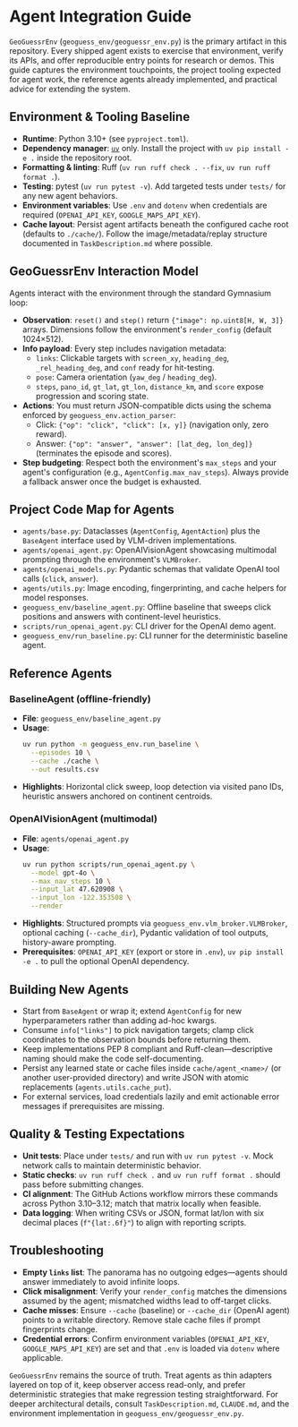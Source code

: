 # Agent Integration Guide

`GeoGuessrEnv` (`geoguess_env/geoguessr_env.py`) is the primary artifact in this repository. Every shipped agent exists to exercise that environment, verify its APIs, and offer reproducible entry points for research or demos. This guide captures the environment touchpoints, the project tooling expected for agent work, the reference agents already implemented, and practical advice for extending the system.

## Environment & Tooling Baseline
- **Runtime**: Python 3.10+ (see `pyproject.toml`).
- **Dependency manager**: [`uv`](https://github.com/astral-sh/uv) only. Install the project with `uv pip install -e .` inside the repository root.
- **Formatting & linting**: Ruff (`uv run ruff check . --fix`, `uv run ruff format .`).
- **Testing**: pytest (`uv run pytest -v`). Add targeted tests under `tests/` for any new agent behaviors.
- **Environment variables**: Use `.env` and `dotenv` when credentials are required (`OPENAI_API_KEY`, `GOOGLE_MAPS_API_KEY`).
- **Cache layout**: Persist agent artifacts beneath the configured cache root (defaults to `./cache/`). Follow the image/metadata/replay structure documented in `TaskDescription.md` where possible.

## GeoGuessrEnv Interaction Model
Agents interact with the environment through the standard Gymnasium loop:
- **Observation**: `reset()` and `step()` return `{"image": np.uint8[H, W, 3]}` arrays. Dimensions follow the environment's `render_config` (default 1024×512).
- **Info payload**: Every step includes navigation metadata:
  - `links`: Clickable targets with `screen_xy`, `heading_deg`, `_rel_heading_deg`, and `conf` ready for hit-testing.
  - `pose`: Camera orientation (`yaw_deg` / `heading_deg`).
  - `steps`, `pano_id`, `gt_lat`, `gt_lon`, `distance_km`, and `score` expose progression and scoring state.
- **Actions**: You must return JSON-compatible dicts using the schema enforced by `geoguess_env.action_parser`:
  - Click: `{"op": "click", "click": [x, y]}` (navigation only, zero reward).
  - Answer: `{"op": "answer", "answer": [lat_deg, lon_deg]}` (terminates the episode and scores).
- **Step budgeting**: Respect both the environment's `max_steps` and your agent's configuration (e.g., `AgentConfig.max_nav_steps`). Always provide a fallback answer once the budget is exhausted.

## Project Code Map for Agents
- `agents/base.py`: Dataclasses (`AgentConfig`, `AgentAction`) plus the `BaseAgent` interface used by VLM-driven implementations.
- `agents/openai_agent.py`: OpenAIVisionAgent showcasing multimodal prompting through the environment's `VLMBroker`.
- `agents/openai_models.py`: Pydantic schemas that validate OpenAI tool calls (`click`, `answer`).
- `agents/utils.py`: Image encoding, fingerprinting, and cache helpers for model responses.
- `geoguess_env/baseline_agent.py`: Offline baseline that sweeps click positions and answers with continent-level heuristics.
- `scripts/run_openai_agent.py`: CLI driver for the OpenAI demo agent.
- `geoguess_env/run_baseline.py`: CLI runner for the deterministic baseline agent.

## Reference Agents
### BaselineAgent (offline-friendly)
- **File**: `geoguess_env/baseline_agent.py`
- **Usage**:
  ```bash
  uv run python -m geoguess_env.run_baseline \
    --episodes 10 \
    --cache ./cache \
    --out results.csv
  ```
- **Highlights**: Horizontal click sweep, loop detection via visited pano IDs, heuristic answers anchored on continent centroids.

### OpenAIVisionAgent (multimodal)
- **File**: `agents/openai_agent.py`
- **Usage**:
  ```bash
  uv run python scripts/run_openai_agent.py \
    --model gpt-4o \
    --max_nav_steps 10 \
    --input_lat 47.620908 \
    --input_lon -122.353508 \
    --render
  ```
- **Highlights**: Structured prompts via `geoguess_env.vlm_broker.VLMBroker`, optional caching (`--cache_dir`), Pydantic validation of tool outputs, history-aware prompting.
- **Prerequisites**: `OPENAI_API_KEY` (export or store in `.env`), `uv pip install -e .` to pull the optional OpenAI dependency.

## Building New Agents
- Start from `BaseAgent` or wrap it; extend `AgentConfig` for new hyperparameters rather than adding ad-hoc kwargs.
- Consume `info["links"]` to pick navigation targets; clamp click coordinates to the observation bounds before returning them.
- Keep implementations PEP 8 compliant and Ruff-clean—descriptive naming should make the code self-documenting.
- Persist any learned state or cache files inside `cache/agent_<name>/` (or another user-provided directory) and write JSON with atomic replacements (`agents.utils.cache_put`).
- For external services, load credentials lazily and emit actionable error messages if prerequisites are missing.

## Quality & Testing Expectations
- **Unit tests**: Place under `tests/` and run with `uv run pytest -v`. Mock network calls to maintain deterministic behavior.
- **Static checks**: `uv run ruff check .` and `uv run ruff format .` should pass before submitting changes.
- **CI alignment**: The GitHub Actions workflow mirrors these commands across Python 3.10–3.12; match that matrix locally when feasible.
- **Data logging**: When writing CSVs or JSON, format lat/lon with six decimal places (`f"{lat:.6f}"`) to align with reporting scripts.

## Troubleshooting
- **Empty `links` list**: The panorama has no outgoing edges—agents should answer immediately to avoid infinite loops.
- **Click misalignment**: Verify your `render_config` matches the dimensions assumed by the agent; mismatched widths lead to off-target clicks.
- **Cache misses**: Ensure `--cache` (baseline) or `--cache_dir` (OpenAI agent) points to a writable directory. Remove stale cache files if prompt fingerprints change.
- **Credential errors**: Confirm environment variables (`OPENAI_API_KEY`, `GOOGLE_MAPS_API_KEY`) are set and that `.env` is loaded via `dotenv` where applicable.

`GeoGuessrEnv` remains the source of truth. Treat agents as thin adapters layered on top of it, keep observer access read-only, and prefer deterministic strategies that make regression testing straightforward. For deeper architectural details, consult `TaskDescription.md`, `CLAUDE.md`, and the environment implementation in `geoguess_env/geoguessr_env.py`.
